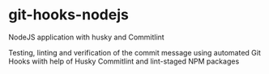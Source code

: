 # git-hooks-nodejs
NodeJS application with husky and Commitlint

Testing, linting and verification of the commit message using automated Git Hooks wiith help of Husky Commitlint and lint-staged NPM packages
